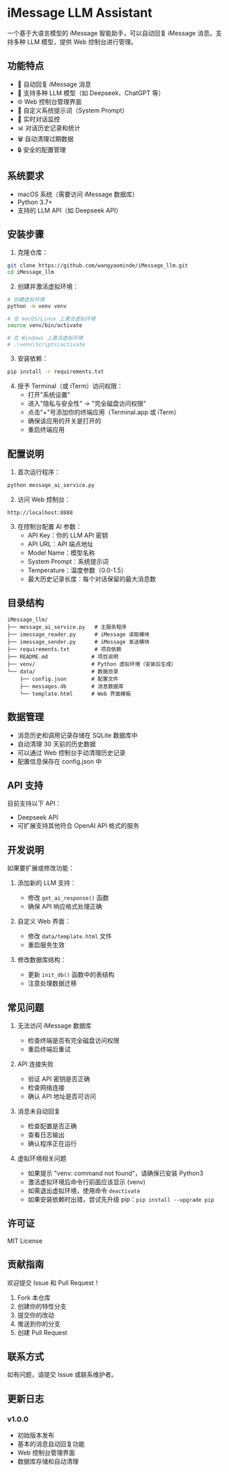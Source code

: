 # iMessage LLM Assistant

一个基于大语言模型的 iMessage 智能助手，可以自动回复 iMessage 消息。支持多种 LLM 模型，提供 Web 控制台进行管理。

## 功能特点

- 🤖 自动回复 iMessage 消息
- 💬 支持多种 LLM 模型（如 Deepseek、ChatGPT 等）
- 🌐 Web 控制台管理界面
- 📝 自定义系统提示词（System Prompt）
- 🔄 实时对话监控
- 📊 对话历史记录和统计
- 🗑️ 自动清理过期数据
- 🔒 安全的配置管理

## 系统要求

- macOS 系统（需要访问 iMessage 数据库）
- Python 3.7+
- 支持的 LLM API（如 Deepseek API）

## 安装步骤

1. 克隆仓库：
```bash
git clone https://github.com/wangyaominde/iMessage_llm.git
cd iMessage_llm
```

2. 创建并激活虚拟环境：
```bash
# 创建虚拟环境
python -m venv venv

# 在 macOS/Linux 上激活虚拟环境
source venv/bin/activate

# 在 Windows 上激活虚拟环境
# .\venv\Scripts\activate
```

3. 安装依赖：
```bash
pip install -r requirements.txt
```

4. 授予 Terminal（或 iTerm）访问权限：
   - 打开"系统设置"
   - 进入"隐私与安全性" -> "完全磁盘访问权限"
   - 点击"+"号添加你的终端应用（Terminal.app 或 iTerm）
   - 确保该应用的开关是打开的
   - 重启终端应用

## 配置说明

1. 首次运行程序：
```bash
python message_ai_service.py
```

2. 访问 Web 控制台：
```
http://localhost:8888
```

3. 在控制台配置 AI 参数：
   - API Key：你的 LLM API 密钥
   - API URL：API 端点地址
   - Model Name：模型名称
   - System Prompt：系统提示词
   - Temperature：温度参数（0.0-1.5）
   - 最大历史记录长度：每个对话保留的最大消息数

## 目录结构

```
iMessage_llm/
├── message_ai_service.py   # 主服务程序
├── imessage_reader.py      # iMessage 读取模块
├── imessage_sender.py      # iMessage 发送模块
├── requirements.txt        # 项目依赖
├── README.md              # 项目说明
├── venv/                  # Python 虚拟环境（安装后生成）
└── data/                  # 数据目录
    ├── config.json        # 配置文件
    ├── messages.db        # 消息数据库
    └── template.html      # Web 界面模板
```

## 数据管理

- 消息历史和调用记录存储在 SQLite 数据库中
- 自动清理 30 天前的历史数据
- 可以通过 Web 控制台手动清理历史记录
- 配置信息保存在 config.json 中

## API 支持

目前支持以下 API：
- Deepseek API
- 可扩展支持其他符合 OpenAI API 格式的服务

## 开发说明

如果要扩展或修改功能：

1. 添加新的 LLM 支持：
   - 修改 `get_ai_response()` 函数
   - 确保 API 响应格式处理正确

2. 自定义 Web 界面：
   - 修改 `data/template.html` 文件
   - 重启服务生效

3. 修改数据库结构：
   - 更新 `init_db()` 函数中的表结构
   - 注意处理数据迁移

## 常见问题

1. 无法访问 iMessage 数据库
   - 检查终端是否有完全磁盘访问权限
   - 重启终端后重试

2. API 连接失败
   - 验证 API 密钥是否正确
   - 检查网络连接
   - 确认 API 地址是否可访问

3. 消息未自动回复
   - 检查配置是否正确
   - 查看日志输出
   - 确认程序正在运行

4. 虚拟环境相关问题
   - 如果提示 "venv: command not found"，请确保已安装 Python3
   - 激活虚拟环境后命令行前面应该显示 (venv)
   - 如需退出虚拟环境，使用命令 `deactivate`
   - 如果安装依赖时出错，尝试先升级 pip：`pip install --upgrade pip`

## 许可证

MIT License

## 贡献指南

欢迎提交 Issue 和 Pull Request！

1. Fork 本仓库
2. 创建你的特性分支
3. 提交你的改动
4. 推送到你的分支
5. 创建 Pull Request

## 联系方式

如有问题，请提交 Issue 或联系维护者。

## 更新日志

### v1.0.0
- 初始版本发布
- 基本的消息自动回复功能
- Web 控制台管理界面
- 数据库存储和自动清理 